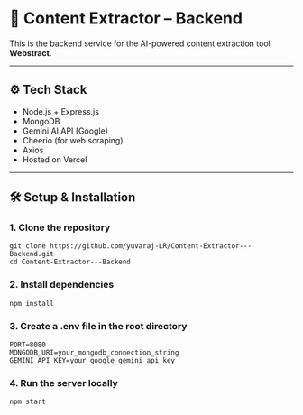 # 🧠 Content Extractor – Backend

This is the backend service for the AI-powered content extraction tool **Webstract**.

---

## ⚙️ Tech Stack

- Node.js + Express.js
- MongoDB
- Gemini AI API (Google)
- Cheerio (for web scraping)
- Axios
- Hosted on Vercel

---

## 🛠️ Setup & Installation

### 1. Clone the repository

```
git clone https://github.com/yuvaraj-LR/Content-Extractor---Backend.git
cd Content-Extractor---Backend
```

### 2. Install dependencies
```
npm install
```


### 3. Create a .env file in the root directory
```
PORT=8080
MONGODB_URI=your_mongodb_connection_string
GEMINI_API_KEY=your_google_gemini_api_key
```

### 4. Run the server locally
```
npm start
```
